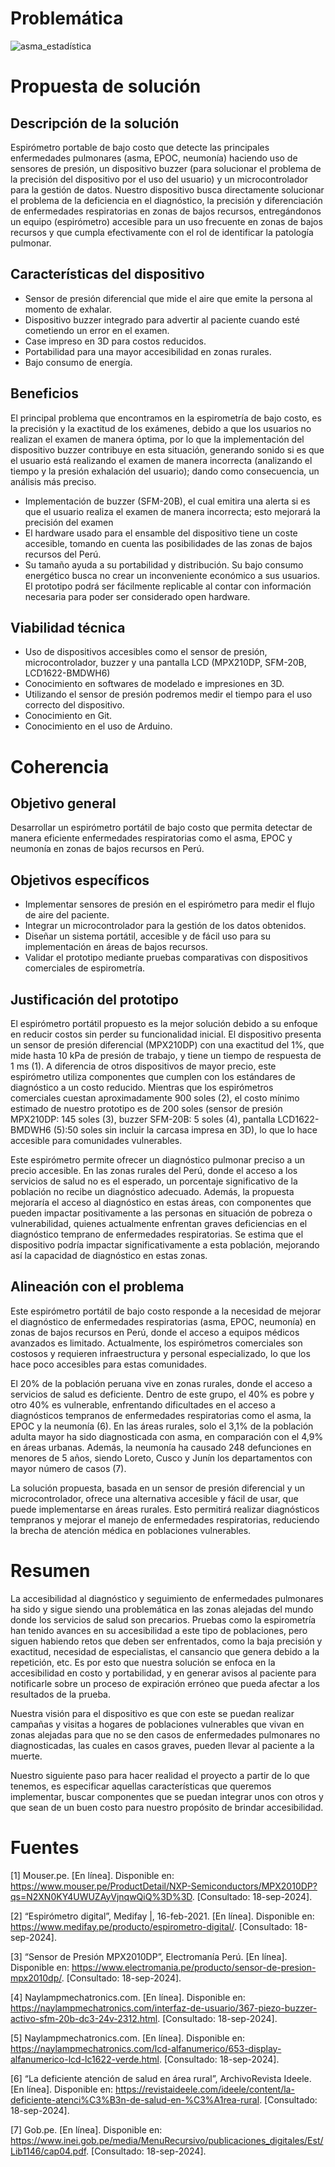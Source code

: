 # Problemática
![asma_estadística](https://github.com/leomachiavello/FundBio2024-2/blob/main/Im%C3%A1genes/asma_estad.png?raw=true)
# Propuesta de solución
## Descripción de la solución
Espirómetro portable de bajo costo que detecte las principales enfermedades pulmonares (asma, EPOC, neumonía) haciendo uso de sensores de presión, un dispositivo buzzer (para solucionar el problema de la precisión del dispositivo por el uso del usuario) y un microcontrolador para la gestión de datos. Nuestro dispositivo busca directamente solucionar el problema de la deficiencia en el diagnóstico, la precisión y diferenciación de enfermedades respiratorias en zonas de bajos recursos, entregándonos un equipo (espirómetro) accesible para un uso frecuente en zonas de bajos recursos y que cumpla efectivamente con el rol de identificar la patología pulmonar.
## Características del dispositivo
- Sensor de presión diferencial que mide el aire que emite la persona al momento de exhalar.
- Dispositivo buzzer integrado para advertir al paciente cuando esté cometiendo un error en el examen.
- Case impreso en 3D para costos reducidos.
- Portabilidad para una mayor accesibilidad en zonas rurales.
- Bajo consumo de energía.
## Beneficios 
El principal problema que encontramos en la espirometría de bajo costo, es la precisión y la exactitud de los exámenes, debido a que los usuarios no realizan el examen de manera óptima, por lo que la implementación del dispositivo buzzer contribuye en esta situación, generando sonido si es que el usuario está realizando el examen de manera incorrecta (analizando el tiempo y la presión exhalación del usuario); dando como consecuencia, un análisis más preciso.
- Implementación de buzzer (SFM-20B), el cual emitira una alerta si es que el usuario realiza el examen de manera incorrecta; esto mejorará la precisión del examen
- El hardware usado para el ensamble del dispositivo tiene un coste accesible, tomando en cuenta las posibilidades de las zonas de bajos recursos del Perú.
- Su tamaño ayuda a su portabilidad y distribución.
Su bajo consumo energético busca no crear un inconveniente económico a sus usuarios.
El prototipo podrá ser fácilmente replicable al contar con información necesaria para poder ser considerado open hardware.
## Viabilidad técnica
- Uso de dispositivos accesibles como el sensor de presión, microcontrolador, buzzer y una pantalla LCD (MPX210DP, SFM-20B, LCD1622-BMDWH6)
- Conocimiento en softwares de modelado e impresiones en 3D.
- Utilizando el sensor de presión podremos medir el tiempo para el uso correcto del dispositivo.
- Conocimiento en Git.
- Conocimiento en el uso de Arduino.
# Coherencia
## Objetivo general
Desarrollar un espirómetro portátil de bajo costo que permita detectar de manera eficiente enfermedades respiratorias como el asma, EPOC y neumonía en zonas de bajos recursos en Perú.
## Objetivos específicos
- Implementar sensores de presión en el espirómetro para medir el flujo de aire del paciente.
- Integrar un microcontrolador para la gestión de los datos obtenidos.
- Diseñar un sistema portátil, accesible y de fácil uso para su implementación en áreas de bajos recursos.
- Validar el prototipo mediante pruebas comparativas con dispositivos comerciales de espirometría.
## Justificación del prototipo
El espirómetro portátil propuesto es la mejor solución debido a su enfoque en reducir costos sin perder su funcionalidad inicial. El dispositivo presenta un sensor de presión diferencial (MPX210DP) con una exactitud del 1%, que mide hasta 10 kPa de presión de trabajo, y tiene un tiempo de respuesta de 1 ms (1). A diferencia de otros dispositivos de mayor precio, este espirómetro utiliza componentes que cumplen con los estándares de diagnóstico a un costo reducido. Mientras que los espirómetros comerciales cuestan aproximadamente 900 soles (2), el costo mínimo estimado de nuestro prototipo es de 200 soles (sensor de presión MPX210DP: 145 soles (3), buzzer SFM-20B: 5 soles (4), pantalla LCD1622-BMDWH6 (5):50  soles sin incluir la carcasa impresa en 3D), lo que lo hace accesible para comunidades vulnerables.

Este espirómetro permite ofrecer un diagnóstico pulmonar preciso a un precio accesible. En las zonas rurales del Perú, donde el acceso a los servicios de salud no es el esperado, un porcentaje significativo de la población no recibe un diagnóstico adecuado. Además, la propuesta mejoraría el acceso al diagnóstico en estas áreas, con componentes que pueden impactar positivamente a las personas en situación de pobreza o vulnerabilidad, quienes actualmente enfrentan graves deficiencias en el diagnóstico temprano de enfermedades respiratorias. Se estima que el dispositivo podría impactar significativamente a esta población, mejorando así la capacidad de diagnóstico en estas zonas.
## Alineación con el problema
Este espirómetro portátil de bajo costo responde a la necesidad de mejorar el diagnóstico de enfermedades respiratorias (asma, EPOC, neumonía) en zonas de bajos recursos en Perú, donde el acceso a equipos médicos avanzados es limitado. Actualmente, los espirómetros comerciales son costosos y requieren infraestructura y personal especializado, lo que los hace poco accesibles para estas comunidades.

El 20% de la población peruana vive en zonas rurales, donde el acceso a servicios de salud es deficiente. Dentro de este grupo, el 40% es pobre y otro 40% es vulnerable, enfrentando dificultades en el acceso a diagnósticos tempranos de enfermedades respiratorias como el asma, la EPOC y la neumonía (6). En las áreas rurales, solo el 3,1% de la población adulta mayor ha sido diagnosticada con asma, en comparación con el 4,9% en áreas urbanas. Además, la neumonía ha causado 248 defunciones en menores de 5 años, siendo Loreto, Cusco y Junín los departamentos con mayor número de casos (7). 

La solución propuesta, basada en un sensor de presión diferencial y un microcontrolador, ofrece una alternativa accesible y fácil de usar, que puede implementarse en áreas rurales. Esto permitirá realizar diagnósticos tempranos y mejorar el manejo de enfermedades respiratorias, reduciendo la brecha de atención médica en poblaciones vulnerables.


# Resumen
La accesibilidad al diagnóstico y seguimiento de enfermedades pulmonares ha sido y sigue siendo una problemática en las zonas alejadas del mundo donde los servicios de salud son precarios. Pruebas como la espirometría han tenido avances en su accesibilidad a este tipo de poblaciones, pero siguen habiendo retos que deben ser enfrentados, como la baja precisión y exactitud, necesidad de especialistas, el cansancio que genera debido a la repetición, etc. Es por esto que nuestra solución se enfoca en la accesibilidad en costo y portabilidad, y en generar avisos al paciente para notificarle sobre un proceso de expiración erróneo que pueda afectar a los resultados de la prueba.

Nuestra visión para el dispositivo es que con este se puedan realizar campañas y visitas a hogares de poblaciones vulnerables que vivan en zonas alejadas para que no se den casos de enfermedades pulmonares no diagnosticadas, las cuales en casos graves, pueden llevar al paciente a la muerte.

Nuestro siguiente paso para hacer realidad el proyecto a partir de lo que tenemos, es especificar aquellas características que queremos implementar, buscar componentes que se puedan integrar unos con otros y que sean de un buen costo para nuestro propósito de brindar accesibilidad. 

# Fuentes 
[1] Mouser.pe. [En línea]. Disponible en: https://www.mouser.pe/ProductDetail/NXP-Semiconductors/MPX2010DP?qs=N2XN0KY4UWUZAyVjnqwQiQ%3D%3D. [Consultado: 18-sep-2024].

[2] “Espirómetro digital”, Medifay |, 16-feb-2021. [En línea]. Disponible en: https://www.medifay.pe/producto/espirometro-digital/. [Consultado: 18-sep-2024].

[3] “Sensor de Presión MPX2010DP”, Electromanía Perú. [En línea]. Disponible en: https://www.electromania.pe/producto/sensor-de-presion-mpx2010dp/. [Consultado: 18-sep-2024].

[4] Naylampmechatronics.com. [En línea]. Disponible en: https://naylampmechatronics.com/interfaz-de-usuario/367-piezo-buzzer-activo-sfm-20b-dc3-24v-2312.html. [Consultado: 18-sep-2024].

[5] Naylampmechatronics.com. [En línea]. Disponible en: https://naylampmechatronics.com/lcd-alfanumerico/653-display-alfanumerico-lcd-lc1622-verde.html. [Consultado: 18-sep-2024].

[6] “La deficiente atención de salud en área rural”, ArchivoRevista Ideele. [En línea]. Disponible en: https://revistaideele.com/ideele/content/la-deficiente-atenci%C3%B3n-de-salud-en-%C3%A1rea-rural. [Consultado: 18-sep-2024].

[7] Gob.pe. [En línea]. Disponible en: https://www.inei.gob.pe/media/MenuRecursivo/publicaciones_digitales/Est/Lib1146/cap04.pdf. [Consultado: 18-sep-2024].

